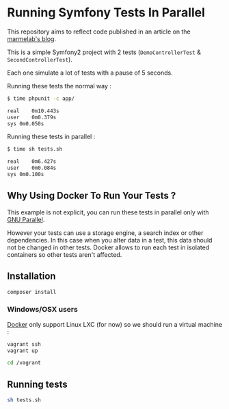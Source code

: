 # Running Symfony Tests In Parallel

This repository aims to reflect code published in an article on the [marmelab's blog](http://marmelab.overblog.com/2013/11/how-to-use-docker-to-run-phpunit-tests-in-parallel.html).

This is a simple Symfony2 project with 2 tests (`DemoControllerTest` & `SecondControllerTest`).

Each one simulate a lot of tests with a pause of 5 seconds.

Running these tests the normal way :
```sh
$ time phpunit -c app/

real	0m10.443s
user	0m0.379s
sys	0m0.050s
```

Running these tests in parallel :
```sh
$ time sh tests.sh

real	0m6.427s
user	0m0.084s
sys	0m0.100s
```

## Why Using Docker To Run Your Tests ?
This example is not explicit, you can run these tests in parallel only with [GNU Parallel](http://www.gnu.org/software/parallel/).

However your tests can use a storage engine, a search index or other dependencies. In this case when you alter data in a test, this data should not be changed in other tests.
Docker allows to run each test in isolated containers so other tests aren't affected.


## Installation

```sh
composer install
```

### Windows/OSX users

[Docker](http://www.docker.io/) only support Linux LXC (for now) so we should run a virtual machine :

```sh
vagrant ssh
vagrant up

cd /vagrant
```

## Running tests

```sh
sh tests.sh
```

